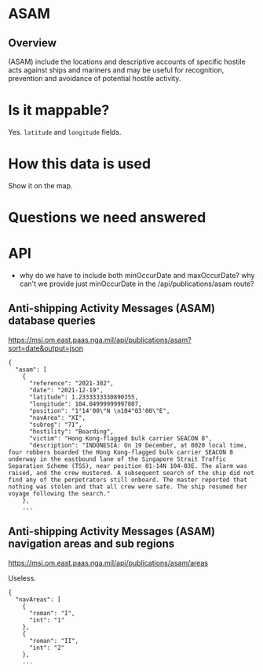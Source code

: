 # ASAM

## Overview

(ASAM) include the locations and descriptive accounts of specific hostile acts against ships and mariners and may be useful for recognition, prevention and avoidance of potential hostile activity.

# Is it mappable?

Yes.  ``latitude`` and ``longitude`` fields.

# How this data is used

Show it on the map.

# Questions we need answered

# API

* why do we have to include both minOccurDate and maxOccurDate? why can't we provide just minOccurDate in the /api/publications/asam route?

## Anti-shipping Activity Messages (ASAM) database queries
https://msi.om.east.paas.nga.mil/api/publications/asam?sort=date&output=json

```
{
  "asam": [
    {
      "reference": "2021-302",
      "date": "2021-12-19",
      "latitude": 1.2333333330890355,
      "longitude": 104.04999999997807,
      "position": "1°14'00\"N \n104°03'00\"E",
      "navArea": "XI",
      "subreg": "71",
      "hostility": "Boarding",
      "victim": "Hong Kong-flagged bulk carrier SEACON 8",
      "description": "INDONESIA: On 19 December, at 0020 local time, four robbers boarded the Hong Kong-flagged bulk carrier SEACON 8 underway in the eastbound lane of the Singapore Strait Traffic Separation Scheme (TSS), near position 01-14N 104-03E. The alarm was raised, and the crew mustered. A subsequent search of the ship did not find any of the perpetrators still onboard. The master reported that nothing was stolen and that all crew were safe. The ship resumed her voyage following the search."
    },
    ...
```

## Anti-shipping Activity Messages (ASAM) navigation areas and sub regions
https://msi.om.east.paas.nga.mil/api/publications/asam/areas

Useless.

```
{
  "navAreas": [
    {
      "roman": "I",
      "int": "1"
    },
    {
      "roman": "II",
      "int": "2"
    },
    ...
```